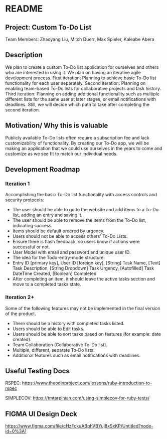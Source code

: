 # README
## Project: Custom To-Do List
Team Members: Zhaoyang Liu, Mitch Duerr, Max Spieler, Kaleabe Abera

## Description
We plan to create a custom To-Do list application for ourselves and others who are interested in using it.
We plan on having an iterative agile development process.
First iteration: Planning to achieve basic To-Do list functionality for each user separately.
Second iteration: Planning on enabling team-based To-Do lists for collaborative projects and task history.
Third iteration: Planning on adding additional functionality such as multiple different lists for the same user at later stages, or email notifications with deadlines. Still, we will decide which path to take after completing the second iteration.

## Motivation/ Why this is valuable
Publicly available To-Do lists often require a subscription fee and lack customizability of functionality.
By creating our To-Do app, we will be making an application that we could use ourselves in the years to come and customize as we see fit to match our individual needs.

## Development Roadmap
### Iteration 1
Accomplishing the basic To-Do list functionality with access controls and security protocols:
- The user should be able to go to the website and add items to a To-Do list, adding an entry and saving it.
- The user should be able to remove the items from the To-Do list, indicating success.
- Items should be default ordered by urgency.
- Users should not be able to access others' To-Do Lists. 
- Ensure there is flash feedback, so users know if actions were successful or not.
- User Model with email and password and unique user ID.
- The idea for the Todo-entry-mode structure:
- Entry ID [primary key], User ID [foreign key], [String] Task Name, [Text] Task Description, [String Dropdown] Task Urgency, [Autofilled] Task DateTime Created, [Boolean] Completed
- After completing an item, it should leave the active tasks section and move to a completed tasks state.

### Iteration 2+
Some of the following features may not be implemented in the final version of the product.
- There should be a history with completed tasks listed.
- Users should be able to Edit tasks.
- Users should be able to sort tasks based on features (for example: date created).
- Team Collaboration (Collaborative To-Do list).
- Multiple, different, separate To-Do lists.
- Additional features such as email notifications with deadlines.


## Useful Testing Docs
RSPEC: https://www.theodinproject.com/lessons/ruby-introduction-to-rspec

SIMPLECOV: https://tmtarpinian.com/using-simplecov-for-ruby-tests/

## FIGMA UI Design Deck
https://www.figma.com/file/cHzFckuABphVBYuj8xSxKP/Untitled?node-id=0%3A1
